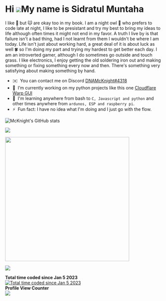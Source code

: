 Hi ![](https://user-images.githubusercontent.com/18350557/176309783-0785949b-9127-417c-8b55-ab5a4333674e.gif)My name is Sidratul Muntaha
=======================================================================================================================================

I like 🐶 but 🐱 are okay too in my book. I am a night owl 🦉 who prefers to code late at night, I like to be presistant and try my best to bring my ideas to life although often times it might not end in my favor. A truth I live by is that failure isn't a bad thing, had I not learnt from them I wouldn't be where I am today. Life isn't just about working hard, a great deal of it is about luck as well 🍀 so I'm doing my part and trying my hardest to get better each day. I am an introverted gamer, although I do sometimes go outside and touch grass. I like electronics, I enjoy getting the old soldering iron out and making something or fixing something every now and then. There's something very satisfying about making something by hand.

*   ✉️  You can contact me on Discord [DNAMcKnight#4318](https://discord.com/users/310517079642079234)
*   🚀  I’m currently working on my python projects like this one [Cloudflare Warp GUI](https://github.com/DNAMcKnight/CloudflareWarpGUI)
*   🧠  I'm learning anywhere from bash to `C, Javascript and python` and other times anywhere from `ardunos, ESP and raspberry pi`.
*   ⚡  Fun fact: I have no idea what I'm doing and I just go with the flow.


![McKnight's GitHub stats](https://github-readme-stats.vercel.app/api?username=dnamcknight&show_icons=true&theme=radical&include_all_commits=true&count_private=true)

![](https://github-readme-streak-stats.herokuapp.com/?user=dnamcknight&theme=dark&hide_border=false)<br/>

<p>
  <img src="https://wakatime.com/share/@DNAMcKnight/2e0799bd-f180-4e51-ae66-8362b2f0b707.svg", height="400"/>
</p>

![](https://github-readme-stats.vercel.app/api/top-langs/?username=dnamcknight&theme=dark&hide_border=false&include_all_commits=true&count_private=true&layout=compact)

<summary><b>Total time coded since Jan 5 2023</b></summary>
<a href="https://wakatime.com/@fb640bef-8826-45d4-89a9-dc6e12cf9ebd"><img src="https://wakatime.com/badge/user/fb640bef-8826-45d4-89a9-dc6e12cf9ebd.svg" alt="Total time coded since Jan 5 2023" /></a>

<summary><b>Profile View Counter</b></summary>
<img src="https://komarev.com/ghpvc/?username=DNAMcKnight" />
<!--
**DNAMcKnight/DNAMcKnight** is a ✨ _special_ ✨ repository because its `README.md` (this file) appears on your GitHub profile.

Here are some ideas to get you started:

- 🔭 I’m currently working on ...
- 🌱 I’m currently learning ...
- 👯 I’m looking to collaborate on ...
- 🤔 I’m looking for help with ...
- 💬 Ask me about ...
- 📫 How to reach me: ...
- 😄 Pronouns: ...
- ⚡ Fun fact: ...
-->
